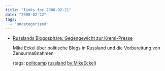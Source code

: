 ```yaml
---
title: "links for 2008-02-21"
date: "2008-02-22"
tags: 
  - "uncategorized"
---
```


- [Russlands Blogosphäre: Gegengewicht zur Kreml-Presse](http://www.spiegel.de/netzwelt/web/0,1518,536749,00.html)
    
    Mike Eckel über politische Blogs in Russland und die Vorbereitung von Zensurmaßnahmen
    
    (tags: [politcamp](http://del.icio.us/heinzwittenbrink/politcamp) [russland](http://del.icio.us/heinzwittenbrink/russland) [by:MikeEckel](http://del.icio.us/heinzwittenbrink/by:MikeEckel))
